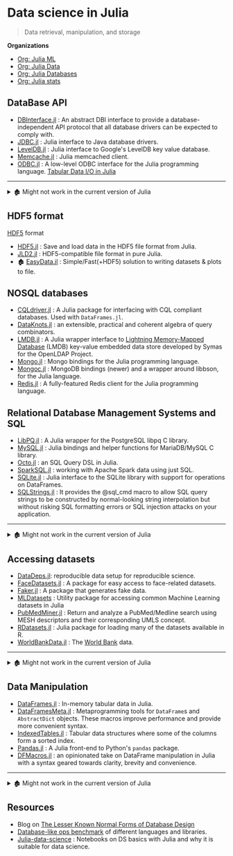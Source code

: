 # Data science in Julia

> Data retrieval, manipulation, and storage

**Organizations**

- [Org: Julia ML](https://github.com/JuliaML)
- [Org: Julia Data](https://github.com/JuliaData)
- [Org: Julia Databases](https://github.com/JuliaDatabases)
- [Org: Julia stats](https://github.com/JuliaStats)

## DataBase API

- [DBInterface.jl](https://github.com/JuliaDatabases/DBInterface.jl) : An abstract DBI interface to provide a database-independent API protocol that all database drivers can be expected to comply with.
- [JDBC.jl](https://github.com/JuliaDatabases/JDBC.jl) : Julia interface to Java database drivers.
- [LevelDB.jl](https://github.com/jerryzhenleicai/LevelDB.jl) : Julia interface to Google's LevelDB key value database.
- [Memcache.jl](https://github.com/tanmaykm/Memcache.jl) : Julia memcached client.
- [ODBC.jl](https://github.com/quinnj/ODBC.jl) : A low-level ODBC interface for the Julia programming language. [Tabular Data I/O in Julia](http://randyzwitch.com/julia-import-data/)

---

<details> <summary>🏚️ Might not work in the current version of Julia</summary>

- 🏚️ [Accumulo.jl](https://github.com/JuliaDB/Accumulo.jl) : Apache Accumulo client.
- 🏚️ [D4M.jl](https://github.com/achen12/D4M.jl) : A D4M module for Julia. [D4M](http://www.mit.edu/~kepner/D4M/) was developed in MATLAB by Dr Jeremy Kepner and his team at Lincoln Labs.
- 🏚️ [DBAPI.jl](https://github.com/JuliaDB/DBAPI.jl) : A new database interface proposal.
- 🏚️ [DBPerf.jl](https://github.com/JuliaDatabases/DBPerf.jl) : The code repository that benchmarks all the Julia Database Drivers / Wrappers.
- 🏚️ [kyotocabinet.jl](https://github.com/tuzzeg/kyotocabinet.jl) : Implementation of Kyoto Cabinet in Julia language.
- 🏚️ [Neo4j.jl](https://github.com/glesica/Neo4j.jl) : Messing around with building a Neo4j driver for Julia.
- 🏚️ [SciDB-Julia](https://github.com/Paradigm4/SciDB-Julia) : The SciDB-Julia package allows users of Julia to interface with SciDB.
- 🏚️ [ViewDBI.jl](https://github.com/kmsquire/ViewDBI.jl) : View-based DBI for Julia.
- 🏚️ [Q.jl](https://github.com/enlnt/Q.jl) : Julia for [kdb+](https://github.com/prologic/kdb) database.

</details>


## HDF5 format

[HDF5](https://www.hdfgroup.org/solutions/hdf5/) format

- [HDF5.jl](https://github.com/JuliaIO/HDF5.jl) : Save and load data in the HDF5 file format from Julia.
- [JLD2.jl](https://github.com/JuliaIO/JLD2.jl) : HDF5-compatible file format in pure Julia.
- 🏚️ [EasyData.jl](https://github.com/ma-laforge/EasyData.jl) : Simple/Fast(+HDF5) solution to writing datasets & plots to file.

## NOSQL databases

- [CQLdriver.jl](https://github.com/r3tex/CQLdriver.jl) : A Julia package for interfacing with CQL compliant databases. Used with `DataFrames.jl`.
- [DataKnots.jl](https://github.com/MechanicalRabbit/DataKnots.jl) : an extensible, practical and coherent algebra of query combinators.
- [LMDB.jl](https://github.com/wildart/LMDB.jl) : A Julia wrapper interface to [Lightning Memory-Mapped Database](http://symas.com/mdb/) (LMDB) key-value embedded data store developed by Symas for the OpenLDAP Project.
- [Mongo.jl](https://github.com/ScottPJones/Mongo.jl) : Mongo bindings for the Julia programming language.
- [Mongoc.jl](https://github.com/felipenoris/Mongoc.jl) : MongoDB bindings (newer) and a wrapper around libbson, for the Julia language.
- [Redis.jl](https://github.com/JuliaDatabases/Redis.jl) : A fully-featured Redis client for the Julia programming language.


## Relational Database Management Systems and SQL

- [LibPQ.jl](https://github.com/invenia/LibPQ.jl) : A Julia wrapper for the PostgreSQL libpq C library.
- [MySQL.jl](https://github.com/JuliaDatabases/MySQL.jl) : Julia bindings and helper functions for MariaDB/MySQL C library.
- [Octo.jl](https://github.com/wookay/Octo.jl) : an SQL Query DSL in Julia.
- [SparkSQL.jl](https://github.com/propelledanalytics/SparkSQL.jl) : working with Apache Spark data using just SQL.
- [SQLite.jl](https://github.com/JuliaDatabases/SQLite.jl) : Julia interface to the SQLite library with support for operations on DataFrames.
- [SQLStrings.jl](https://github.com/JuliaComputing/SQLStrings.jl) : It provides the @sql_cmd macro to allow SQL query strings to be constructed by normal-looking string interpolation but without risking SQL formatting errors or SQL injection attacks on your application.

---

<details> <summary>🏚️ Might not work in the current version of Julia</summary>

- 🏚️ [MariaDB.jl](https://github.com/Junia18/MariaDB.jl) : A wrapper around the MariaDB C connector.
- 🏚️ [MySQL.jl](https://github.com/johnmyleswhite/MySQL.jl) : MySQL DBI driver that uses the C MySQL API and obeys the DBI.jl protocol.
- 🏚️ [SQLAlchemy.jl](https://github.com/malmaud/SQLAlchemy.jl) : Wrapper over Python's SQLAlchemy library.
- 🏚️ [DBI.jl](https://github.com/swt30/DBI.jl) : Abstract DBI interface meant to provide a database-independent API.
- 🏚️ [Postgres.jl](https://github.com/NCarson/Postgres.jl) : Postgres database interface for the Julia language. {Tag: Unmaintained}
- 🏚️ [PostgreSQL.jl](https://github.com/swt30/PostgreSQL.jl) : An interface to PostgreSQL from Julia, [maintained from an older fork](https://github.com/JuliaDatabases/PostgreSQL.jl) use `LibPQ.jl` instead.
- 🏚️ [DBDSQLite.jl](https://github.com/JuliaDatabases/DBDSQLite.jl) : DBI-compliant driver for SQLite3.

</details>

## Accessing datasets

- [DataDeps.jl](https://github.com/oxinabox/DataDeps.jl): reproducible data setup for reproducible science.
- [FaceDatasets.jl](https://github.com/dfdx/FaceDatasets.jl) : A package for easy access to face-related datasets.
- [Faker.jl](https://github.com/neomatrixcode/Faker.jl) : A package that generates fake data.
- [MLDatasets](https://github.com/JuliaML/MLDatasets.jl) : Utility package for accessing common Machine Learning datasets in Julia
- [PubMedMiner.jl](https://github.com/JuliaHealth/PubMedMiner.jl) : Return and analyze a PubMed/Medline search using MESH descriptors and their corresponding UMLS concept.
- [RDatasets.jl](https://github.com/JuliaStats/RDatasets.jl) : Julia package for loading many of the datasets available in R.
- [WorldBankData.jl](https://github.com/4gh/WorldBankData.jl) : The [World Bank](https://data.worldbank.org/) data.

---

<details> <summary>🏚️ Might not work in the current version of Julia</summary>

- 🏚️ [CommonCrawl.jl](https://github.com/tanmaykm/CommonCrawl.jl) : Interface to common crawl dataset on Amazon S3.
- 🏚️ [Maker.jl](https://github.com/tshort/Maker.jl) : A tool like `make` for data analysis in Julia.
- 🏚️ [ModelerToolbox.jl](https://github.com/spencerlyon2/ModelerToolbox.jl) : Utilities for working with many different versions/parameterizations of models.
- 🏚️ [NetflixPrize.jl](https://github.com/jiahao/NetflixPrize.jl) : Julia package for handling the Netflix Prize data set of 2006.
- 🏚️ [PublicSuffix.jl](https://github.com/tanmaykm/PublicSuffix.jl) : Julia Interface for working with the [Public Suffix List](http://publicsuffix.org/).
- 🏚️ [REDCap.jl](https://github.com/bcbi/REDCap.jl) : A Julia frontend for the [REDCap](https://en.wikipedia.org/wiki/REDCap) API.
- 🏚️ [Socrata.jl](https://github.com/drewgendreau/Socrata.jl) : An API wrapper for accessing the Socrata Open Data API and importing data into a DataFrame. Socrata is an open data platform used by many local and State governments as well as by the Federal Government in USA.
- 🏚️ [UCIMLRepo.jl](https://github.com/siddhantjain/UCIMLRepo.jl) : A small package to allow for easy access and download of datasets from UCI ML repository.

</details>

## Data Manipulation

- [DataFrames.jl](https://github.com/JuliaData/DataFrames.jl) : In-memory tabular data in Julia.
- [DataFramesMeta.jl](https://github.com/JuliaStats/DataFramesMeta.jl) : Metaprogramming tools for `DataFrame`s and `AbstractDict` objects. These macros improve performance and provide more convenient syntax.
- [IndexedTables.jl](https://github.com/JuliaData/IndexedTables.jl) : Tabular data structures where some of the columns form a sorted index.
- [Pandas.jl](https://github.com/JuliaPy/Pandas.jl) : A Julia front-end to Python's `pandas` package.
- [DFMacros.jl](https://github.com/jkrumbiegel/DFMacros.jl) : an opinionated take on DataFrame manipulation in Julia with a syntax geared towards clarity, brevity and convenience.

---

<details> <summary>🏚️ Might not work in the current version of Julia</summary>

- 🏚️ [StructuredQueries.jl](https://github.com/davidagold/StructuredQueries.jl) : Data manipulation facilities for Julia.
- 🏚️ [FastGroupBy.jl](https://github.com/xiaodaigh/FastGroupBy.jl) : Some helper functions to make some group by operations on DataFrames and IndexedTables faster.

</details>

## Resources

- Blog on [The Lesser Known Normal Forms of Database Design](http://www.johnmyleswhite.com/notebook/2014/09/10/the-lesser-known-normal-forms/)
- [Database-like ops benchmark](https://h2oai.github.io/db-benchmark/) of different languages and libraries.
- [Julia-data-science](https://github.com/tirthajyoti/Julia-data-science) : Notebooks on DS basics with Julia and why it is suitable for data science.
